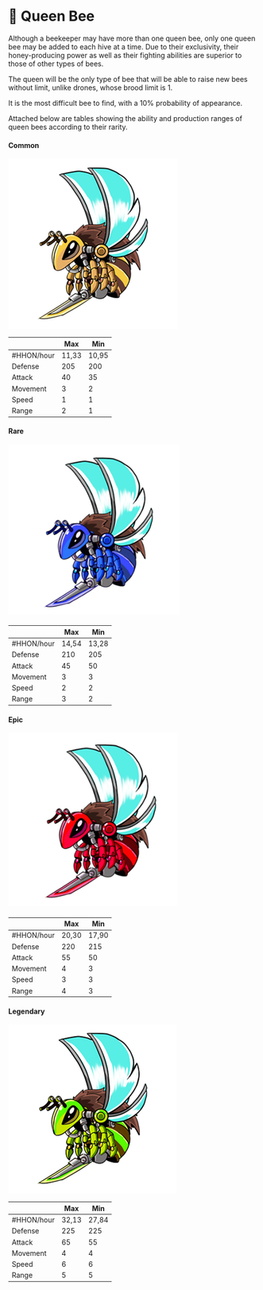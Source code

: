 # 👑 Queen Bee

Although a beekeeper may have more than one queen bee, only one queen bee may be added to each hive at a time. Due to their exclusivity, their honey-producing power as well as their fighting abilities are superior to those of other types of bees.

The queen will be the only type of bee that will be able to raise new bees without limit, unlike drones, whose brood limit is 1.

It is the most difficult bee to find, with a 10% probability of appearance.

Attached below are tables showing the ability and production ranges of queen bees according to their rarity.

#### Common

![](<../../../.gitbook/assets/image (8).png>)

|            | Max   | Min   |
| ---------- | ----- | ----- |
| #HHON/hour | 11,33 | 10,95 |
| Defense    | 205   | 200   |
| Attack     | 40    | 35    |
| Movement   | 3     | 2     |
| Speed      | 1     | 1     |
| Range      | 2     | 1     |

#### Rare

![](<../../../.gitbook/assets/image (16).png>)

####

|            | Max   | Min   |
| ---------- | ----- | ----- |
| #HHON/hour | 14,54 | 13,28 |
| Defense    | 210   | 205   |
| Attack     | 45    | 50    |
| Movement   | 3     | 3     |
| Speed      | 2     | 2     |
| Range      | 3     | 2     |

#### Epic

![](<../../../.gitbook/assets/image (39).png>)

####

|            | Max   | Min   |
| ---------- | ----- | ----- |
| #HHON/hour | 20,30 | 17,90 |
| Defense    | 220   | 215   |
| Attack     | 55    | 50    |
| Movement   | 4     | 3     |
| Speed      | 3     | 3     |
| Range      | 4     | 3     |

#### Legendary

![](<../../../.gitbook/assets/image (56).png>)



|            | Max   | Min   |
| ---------- | ----- | ----- |
| #HHON/hour | 32,13 | 27,84 |
| Defense    | 225   | 225   |
| Attack     | 65    | 55    |
| Movement   | 4     | 4     |
| Speed      | 6     | 6     |
| Range      | 5     | 5     |

